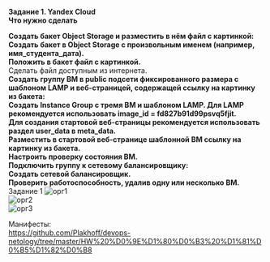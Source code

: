 **Задание 1. Yandex Cloud**<br>
**Что нужно сделать** <br>

**Создать бакет Object Storage и разместить в нём файл с картинкой:** <br>
**Создать бакет в Object Storage с произвольным именем (например, имя_студента_дата).** <br>
**Положить в бакет файл с картинкой.** <br>
Сделать файл доступным из интернета. <br>
**Создать группу ВМ в public подсети фиксированного размера с шаблоном LAMP и веб-страницей, содержащей ссылку на картинку из бакета:** <br>
**Создать Instance Group с тремя ВМ и шаблоном LAMP. Для LAMP рекомендуется использовать image_id = fd827b91d99psvq5fjit.** <br>
**Для создания стартовой веб-страницы рекомендуется использовать раздел user_data в meta_data.** <br>
**Разместить в стартовой веб-странице шаблонной ВМ ссылку на картинку из бакета.** <br>
**Настроить проверку состояния ВМ.** <br>
**Подключить группу к сетевому балансировщику:** <br>
**Создать сетевой балансировщик.** <br>
**Проверить работоспособность, удалив одну или несколько ВМ.** <br>
 Задание 1
 ![орг1](https://github.com/user-attachments/assets/c1a7e69a-c31a-4006-9deb-de2970c2b247) <br>
 ![орг2](https://github.com/user-attachments/assets/85088931-ec39-486d-b7ce-d784a5749328) <br>
 ![орг3](https://github.com/user-attachments/assets/ccfd329e-2fa1-4273-aac9-3939dddfe236) <br>


Манифесты: <br>
https://github.com/Plakhoff/devops-netology/tree/master/HW%20%D0%9E%D1%80%D0%B3%20%D1%81%D0%B5%D1%82%D0%B8 <br>
